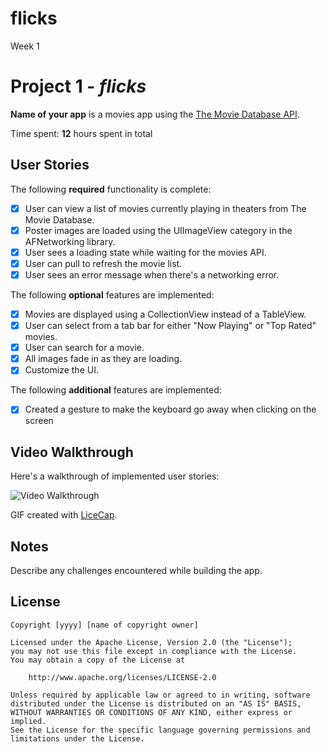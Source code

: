 # flicks
Week 1
# Project 1 - *flicks*

**Name of your app** is a movies app using the [The Movie Database API](http://docs.themoviedb.apiary.io/#).

Time spent: **12** hours spent in total

## User Stories

The following **required** functionality is complete:

- [X] User can view a list of movies currently playing in theaters from The Movie Database.
- [X] Poster images are loaded using the UIImageView category in the AFNetworking library.
- [X] User sees a loading state while waiting for the movies API.
- [X] User can pull to refresh the movie list.
- [X] User sees an error message when there's a networking error.  

The following **optional** features are implemented:

- [X] Movies are displayed using a CollectionView instead of a TableView.
- [X] User can select from a tab bar for either "Now Playing" or "Top Rated" movies.
- [X] User can search for a movie.
- [X] All images fade in as they are loading.
- [X] Customize the UI.

The following **additional** features are implemented:

- [X] Created a gesture to make the keyboard go away when clicking on the screen

## Video Walkthrough 

Here's a walkthrough of implemented user stories:

<img src='http://imgur.com/NDacoH3.gif' title='Video Walkthrough' width='' alt='Video Walkthrough' />

GIF created with [LiceCap](http://www.cockos.com/licecap/).

## Notes

Describe any challenges encountered while building the app.

## License

    Copyright [yyyy] [name of copyright owner]

    Licensed under the Apache License, Version 2.0 (the "License");
    you may not use this file except in compliance with the License.
    You may obtain a copy of the License at

        http://www.apache.org/licenses/LICENSE-2.0

    Unless required by applicable law or agreed to in writing, software
    distributed under the License is distributed on an "AS IS" BASIS,
    WITHOUT WARRANTIES OR CONDITIONS OF ANY KIND, either express or implied.
    See the License for the specific language governing permissions and
    limitations under the License.
